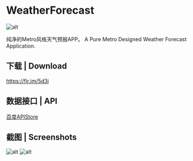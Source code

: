# WeatherForecast

![alt](http://ww2.sinaimg.cn/mw690/be0cd226jw1fb7lio15vwj20b40b4gmj.jpg)

纯净的Metro风格天气预报APP。
A Pure Metro Designed Weather Forecast Application.

## 下载 | Download
https://fir.im/5d3j

## 数据接口 | API
[百度APIStore](http://apistore.baidu.com/apiworks/servicedetail/112.html)  

## 截图 | Screenshots

![alt](https://pic2.zhimg.com/2d216706ff99ebb8265737e3fc060c49_b.png)
![alt](https://pic4.zhimg.com/8a0ef57ef2129c8314d44a1a5b68a463_b.png)
